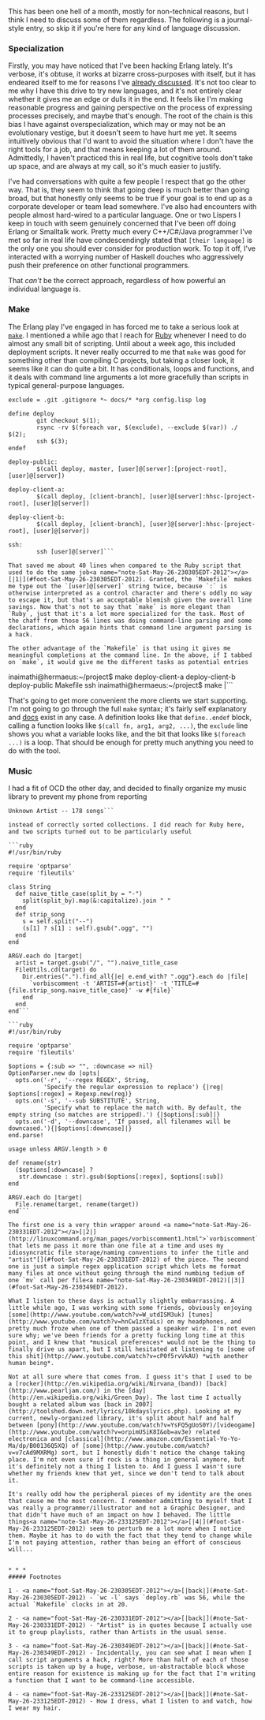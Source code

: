 This has been one hell of a month, mostly for non-technical reasons, but I think I need to discuss some of them regardless. The following is a journal-style entry, so skip it if you're here for any kind of language discussion.

### Specialization

Firstly, you may have noticed that I've been hacking Erlang lately. It's verbose, it's obtuse, it works at bizarre cross-purposes with itself, but it has endeared itself to me for reasons I've [already discussed](/posts/assumptions). It's not too clear to me why I have this drive to try new languages, and it's not entirely clear whether it gives me an edge or dulls it in the end. It feels like I'm making reasonable progress and gaining perspective on the process of expressing processes precisely, and maybe that's enough. The root of the chain is this bias I have against overspecialization, which may or may not be an evolutionary vestige, but it doesn't seem to have hurt me yet. It seems intuitively obvious that I'd want to avoid the situation where I don't have the right tools for a job, and that means keeping a lot of them around. Admittedly, I haven't practiced this in real life, but cognitive tools don't take up space, and are always at my call, so it's much easier to justify.

I've had conversations with quite a few people I respect that go the other way. That is, they seem to think that going deep is much better than going broad, but that honestly only seems to be true if your goal is to end up as a corporate developer or team lead somewhere. I've also had encounters with people almost hard-wired to a particular language. One or two Lispers I keep in touch with seem genuinely concerned that I've been off doing Erlang or Smalltalk work. Pretty much every C++/C#/Java programmer I've met so far in real life have condescendingly stated that `[their language]` is the only one you should ever consider for production work. To top it off, I've interacted with a worrying number of Haskell douches who aggressively push their preference on other functional programmers.

That *can't* be the correct approach, regardless of how powerful an individual language is.

### Make

The Erlang play I've engaged in has forced me to take a serious look at [`make`](http://www.gnu.org/software/make/manual/make.html). I mentioned a while ago that I reach for [Ruby](http://www.ruby-lang.org/en/) whenever I need to do almost any small bit of scripting. Until about a week ago, this included deployment scripts. It never really occurred to me that `make` was good for something other than compiling C projects, but taking a closer look, it seems like it can do quite a bit. It has conditionals, loops and functions, and it deals with command line arguments a lot more gracefully than scripts in typical general-purpose languages.

```
exclude = .git .gitignore *~ docs/* *org config.lisp log

define deploy
        git checkout $(1);
        rsync -rv $(foreach var, $(exclude), --exclude $(var)) ./ $(2);
        ssh $(3);
endef

deploy-public:
        $(call deploy, master, [user]@[server]:[project-root], [user]@[server])

deploy-client-a:
        $(call deploy, [client-branch], [user]@[server]:hhsc-[project-root], [user]@[server])

deploy-client-b:
        $(call deploy, [client-branch], [user]@[server]:hhsc-[project-root], [user]@[server])

ssh:
        ssh [user]@[server]```

That saved me about 40 lines when compared to the Ruby script that used to do the same job<a name="note-Sat-May-26-230305EDT-2012"></a>[|1|](#foot-Sat-May-26-230305EDT-2012). Granted, the `Makefile` makes me type out the `[user]@[server]` string twice, because `:` is otherwise interpreted as a control character and there's oddly no way to escape it, but that's an acceptable blemish given the overall line savings. Now that's not to say that `make` is more elegant than `Ruby`, just that it's a lot more specialized for the task. Most of the chaff from those 56 lines was doing command-line parsing and some declarations, which again hints that command line argument parsing is a hack.

The other advantage of the `Makefile` is that using it gives me meaningful completions at the command line. In the above, if I tabbed on `make`, it would give me the different tasks as potential entries

```
inaimathi@hermaeus:~/project$ make
deploy-client-a  deploy-client-b  deploy-public  Makefile       ssh
inaimathi@hermaeus:~/project$ make |```

That's going to get more convenient the more clients we start supporting. I'm not going to go through the full `make` syntax; it's fairly self explanatory and [docs](http://www.gnu.org/software/make/manual/make.html) exist in any case. A definition looks like that `define..endef` block, calling a function looks like `$(call fn, arg1, arg2, ...)`, the `exclude` line shows you what a variable looks like, and the bit that looks like `$(foreach ...)` is a loop. That should be enough for pretty much anything you need to do with the tool.

### Music

I had a fit of OCD the other day, and decided to finally organize my music library to prevent my phone from reporting

```
Unknown Artist -- 178 songs```

instead of correctly sorted collections. I did reach for Ruby here, and two scripts turned out to be particularly useful

```ruby
#!/usr/bin/ruby

require 'optparse'
require 'fileutils'

class String
  def naive_title_case(split_by = "-")
    split(split_by).map(&:capitalize).join " "
  end
  def strip_song
    s = self.split("--")
    (s[1] ? s[1] : self).gsub(".ogg", "")
  end
end

ARGV.each do |target|
  artist = target.gsub("/", "").naive_title_case
  FileUtils.cd(target) do
    Dir.entries(".").find_all{|e| e.end_with? ".ogg"}.each do |file|
      `vorbiscomment -t 'ARTIST=#{artist}' -t 'TITLE=#{file.strip_song.naive_title_case}' -w #{file}`
    end
  end
end```

```ruby
#!/usr/bin/ruby

require 'optparse'
require 'fileutils'

$options = {:sub => "", :downcase => nil}
OptionParser.new do |opts|
  opts.on('-r', '--regex REGEX', String,
          'Specify the regular expression to replace') {|reg| $options[:regex] = Regexp.new(reg)}
  opts.on('-s', '--sub SUBSTITUTE', String,
          'Specify what to replace the match with. By default, the empty string (so matches are stripped).') {|$options[:sub]|}
  opts.on('-d', '--downcase', 'If passed, all filenames will be downcased.'){|$options[:downcase]|}
end.parse!

usage unless ARGV.length > 0

def rename(str)
  ($options[:downcase] ?
   str.downcase : str).gsub($options[:regex], $options[:sub])
end

ARGV.each do |target|
  File.rename(target, rename(target))
end```

The first one is a very thin wrapper around <a name="note-Sat-May-26-230331EDT-2012"></a>[|2|](http://linuxcommand.org/man_pages/vorbiscomment1.html">`vorbiscomment`</a> that lets me pass it more than one file at a time and uses my idiosyncratic file storage/naming conventions to infer the title and "artist"[](#foot-Sat-May-26-230331EDT-2012) of the piece. The second one is just a simple regex application script which lets me format many files at once without going through the mind numbing tedium of one `mv` call per file<a name="note-Sat-May-26-230349EDT-2012)[|3|](#foot-Sat-May-26-230349EDT-2012).

What I listen to these days is actually slightly embarrassing. A little while ago, I was working with some friends, obviously enjoying [some](http://www.youtube.com/watch?v=W_utdISM3uk) [tunes](http://www.youtube.com/watch?v=hnCw1zXtaLs) on my headphones, and pretty much froze when one of them passed a speaker wire. I'm not even sure why; we've been friends for a pretty fucking long time at this point, and I knew that *musical preferences* would not be the thing to finally drive us apart, but I still hesitated at listening to [some of this shit](http://www.youtube.com/watch?v=cP0f5rvVkAU) *with another human being*.

Not at all sure where that comes from. I guess it's that I used to be a [rocker](http://en.wikipedia.org/wiki/Nirvana_(band)) [back](http://www.pearljam.com/) in the [day](http://en.wikipedia.org/wiki/Green_Day). The last time I actually bought a related album was [back in 2007](http://toolshed.down.net/lyrics/10kdayslyrics.php). Looking at my current, newly-organized library, it's split about half and half between [pony](http://www.youtube.com/watch?v=YsFQ5gUoS0Y)/[videogame](http://www.youtube.com/watch?v=orpimUSiK8I&ob=av3e) related electronica and [classical](http://www.amazon.com/Essential-Yo-Yo-Ma/dp/B00136Q5XQ) of [some](http://www.youtube.com/watch?v=v7cAd9MXRMg) sort, but I honestly didn't notice the change taking place. I'm not even sure if rock is a thing in general anymore, but it's definitely not a thing I listen to. And I guess I wasn't sure whether my friends knew that yet, since we don't tend to talk about it.

It's really odd how the peripheral pieces of my identity are the ones that cause me the most concern. I remember admitting to myself that I was really a programmer/illustrator and not a Graphic Designer, and that didn't have much of an impact on how I behaved. The little things<a name="note-Sat-May-26-233125EDT-2012"></a>[|4|](#foot-Sat-May-26-233125EDT-2012) seem to perturb me a lot more when I notice them. Maybe it has to do with the fact that they tend to change while I'm not paying attention, rather than being an effort of conscious will...


* * *
##### Footnotes

1 - <a name="foot-Sat-May-26-230305EDT-2012"></a>[|back|](#note-Sat-May-26-230305EDT-2012) - `wc -l` says `deploy.rb` was 56, while the actual `Makefile` clocks in at 20.

2 - <a name="foot-Sat-May-26-230331EDT-2012"></a>[|back|](#note-Sat-May-26-230331EDT-2012) - "Artist" is in quotes because I actually use it to group playlists, rather than Artists in the usual sense.

3 - <a name="foot-Sat-May-26-230349EDT-2012"></a>[|back|](#note-Sat-May-26-230349EDT-2012) - Incidentally, you can see what I mean when I call script arguments a hack, right? More than half of each of those scripts is taken up by a huge, verbose, un-abstractable block whose entire reason for existence is making up for the fact that I'm writing a function that I want to be command-line accessible.

4 - <a name="foot-Sat-May-26-233125EDT-2012"></a>[|back|](#note-Sat-May-26-233125EDT-2012) - How I dress, what I listen to and watch, how I wear my hair.
